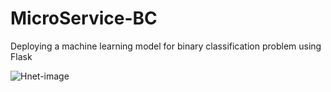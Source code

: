 # MicroService-BC
Deploying a machine learning model for binary classification problem using Flask
<!-- Image -->
![Hnet-image](https://user-images.githubusercontent.com/57441828/89856992-1f506e00-db9b-11ea-82f9-f74bb17d8b80.gif)

